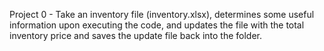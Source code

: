 Project 0 - Take an inventory file (inventory.xlsx), determines some useful information upon executing the code, and updates the file with the total inventory price and saves the update file back into the folder.
